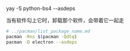 yay -S python-bs4 --asdeps

当有软件勾上它时，卸载那个软件，会带着它一起走


```sh
# ../pacman/list_package_name.md
pacman -Rns $(pacman -Qdtq)
pacman -D electron --asdeps
```
